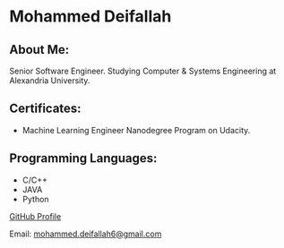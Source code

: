 # Mohammed Deifallah

## About Me:

Senior Software Engineer. Studying Computer & Systems Engineering at Alexandria University.

## Certificates:

- Machine Learning Engineer Nanodegree Program on Udacity.

## Programming Languages:

- C/C++
- JAVA
- Python

[GitHub Profile](https://github.com/Mohammed-Deifallah)

Email: mohammed.deifallah6@gmail.com
